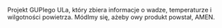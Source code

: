 Projekt GUPIego ULa, który zbiera informacje o wadze, temperaturze i wilgotności powietrza. Módlmy się, ażeby owy produkt powstał, AMEN.
